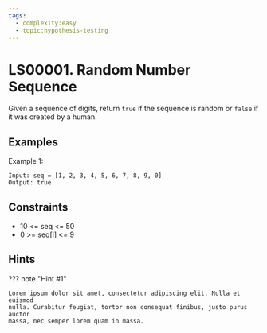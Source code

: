 ```yaml
---
tags:
  - complexity:easy
  - topic:hypothesis-testing
---
```


# LS00001. Random Number Sequence

Given a sequence of digits, 
return `true` if the sequence is random or `false` if it was created by a human.

## Examples

Example 1:

```plain
Input: seq = [1, 2, 3, 4, 5, 6, 7, 8, 9, 0]
Output: true
```

## Constraints

- 10 <= seq <= 50
- 0 >= seq[i] <= 9 

## Hints

??? note "Hint #1"

    Lorem ipsum dolor sit amet, consectetur adipiscing elit. Nulla et euismod
    nulla. Curabitur feugiat, tortor non consequat finibus, justo purus auctor
    massa, nec semper lorem quam in massa.

